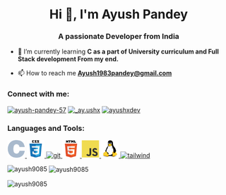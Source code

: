  <h1 align="center">Hi 👋, I'm Ayush Pandey</h1>
<h3 align="center">A passionate Developer from India</h3>

- 🌱 I’m currently learning **C as a part of University curriculum and Full Stack development From my end.**

- 📫 How to reach me **Ayush1983pandey@gmail.com**

<h3 align="left">Connect with me:</h3>
<p align="left">
<a href="https://linkedin.com/in/ayush-pandey-57" target="blank"><img align="center" src="https://raw.githubusercontent.com/rahuldkjain/github-profile-readme-generator/master/src/images/icons/Social/linked-in-alt.svg" alt="ayush-pandey-57" height="30" width="40" /></a>
<a href="https://instagram.com/_ay.ushx" target="blank"><img align="center" src="https://raw.githubusercontent.com/rahuldkjain/github-profile-readme-generator/master/src/images/icons/Social/instagram.svg" alt="_ay.ushx" height="30" width="40" /></a>
<a href="https://www.leetcode.com/ayushxdev" target="blank"><img align="center" src="https://raw.githubusercontent.com/rahuldkjain/github-profile-readme-generator/master/src/images/icons/Social/leet-code.svg" alt="ayushxdev" height="30" width="40" /></a>
</p>

<h3 align="left">Languages and Tools:</h3>
<p align="left"> <a href="https://www.cprogramming.com/" target="_blank" rel="noreferrer"> <img src="https://raw.githubusercontent.com/devicons/devicon/master/icons/c/c-original.svg" alt="c" width="40" height="40"/> </a> <a href="https://www.w3schools.com/css/" target="_blank" rel="noreferrer"> <img src="https://raw.githubusercontent.com/devicons/devicon/master/icons/css3/css3-original-wordmark.svg" alt="css3" width="40" height="40"/> </a> <a href="https://git-scm.com/" target="_blank" rel="noreferrer"> <img src="https://www.vectorlogo.zone/logos/git-scm/git-scm-icon.svg" alt="git" width="40" height="40"/> </a> <a href="https://www.w3.org/html/" target="_blank" rel="noreferrer"> <img src="https://raw.githubusercontent.com/devicons/devicon/master/icons/html5/html5-original-wordmark.svg" alt="html5" width="40" height="40"/> </a> <a href="https://developer.mozilla.org/en-US/docs/Web/JavaScript" target="_blank" rel="noreferrer"> <img src="https://raw.githubusercontent.com/devicons/devicon/master/icons/javascript/javascript-original.svg" alt="javascript" width="40" height="40"/> </a> <a href="https://www.linux.org/" target="_blank" rel="noreferrer"> <img src="https://raw.githubusercontent.com/devicons/devicon/master/icons/linux/linux-original.svg" alt="linux" width="40" height="40"/> </a> <a href="https://tailwindcss.com/" target="_blank" rel="noreferrer"> <img src="https://www.vectorlogo.zone/logos/tailwindcss/tailwindcss-icon.svg" alt="tailwind" width="40" height="40"/> </a> </p>

<p><img align="left" src="https://github-readme-stats.vercel.app/api/top-langs?username=ayush9085&show_icons=true&locale=en&layout=compact" alt="ayush9085" /></p>

<p>&nbsp;<img align="center" src="https://github-readme-stats.vercel.app/api?username=ayush9085&show_icons=true&locale=en" alt="ayush9085" /></p>

<p><img align="center" src="https://github-readme-streak-stats.herokuapp.com/?user=ayush9085&" alt="ayush9085" /></p>
